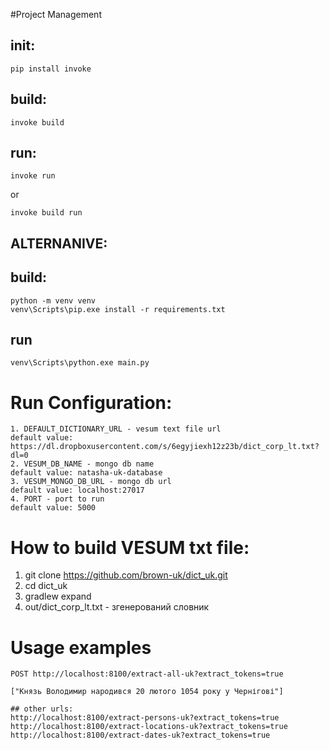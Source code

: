 #Project Management

## init:
```shell script
pip install invoke
```
## build:
```shell script
invoke build
```
## run:
```shell script
invoke run
```
or 
```shell script
invoke build run
```

## ALTERNANIVE:
## build:
```shell script
python -m venv venv
venv\Scripts\pip.exe install -r requirements.txt
```

## run

```shell script
venv\Scripts\python.exe main.py
```

# Run Configuration:
```text
1. DEFAULT_DICTIONARY_URL - vesum text file url
default value: https://dl.dropboxusercontent.com/s/6egyjiexh12z23b/dict_corp_lt.txt?dl=0
2. VESUM_DB_NAME - mongo db name 
default value: natasha-uk-database
3. VESUM_MONGO_DB_URL - mongo db url
default value: localhost:27017
4. PORT - port to run
default value: 5000
```

# How to build VESUM txt file:
1) git clone https://github.com/brown-uk/dict_uk.git
2) cd dict_uk
3) gradlew expand
4) out/dict_corp_lt.txt - згенерований словник 

# Usage examples

```http request
POST http://localhost:8100/extract-all-uk?extract_tokens=true

["Князь Володимир народився 20 лютого 1054 року у Чернігові"]

## other urls:
http://localhost:8100/extract-persons-uk?extract_tokens=true
http://localhost:8100/extract-locations-uk?extract_tokens=true
http://localhost:8100/extract-dates-uk?extract_tokens=true
```